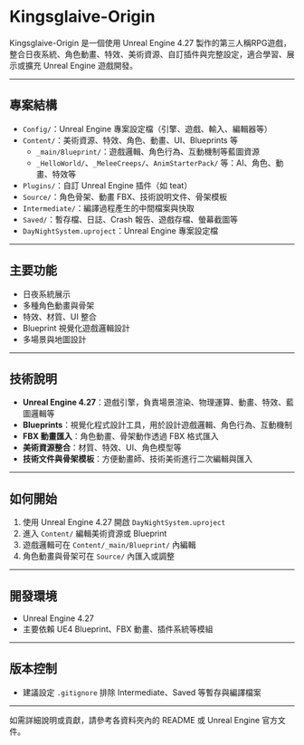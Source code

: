 # Kingsglaive-Origin

Kingsglaive-Origin 是一個使用 Unreal Engine 4.27 製作的第三人稱RPG遊戲，整合日夜系統、角色動畫、特效、美術資源、自訂插件與完整設定，適合學習、展示或擴充 Unreal Engine 遊戲開發。

---

## 專案結構

- `Config/`：Unreal Engine 專案設定檔（引擎、遊戲、輸入、編輯器等）
- `Content/`：美術資源、特效、角色、動畫、UI、Blueprints 等
  - `_main/Blueprint/`：遊戲邏輯、角色行為、互動機制等藍圖資源
  - `_HelloWorld/`、`_MeleeCreeps/`、`AnimStarterPack/` 等：AI、角色、動畫、特效等
- `Plugins/`：自訂 Unreal Engine 插件（如 teat）
- `Source/`：角色骨架、動畫 FBX、技術說明文件、骨架模板
- `Intermediate/`：編譯過程產生的中間檔案與快取
- `Saved/`：暫存檔、日誌、Crash 報告、遊戲存檔、螢幕截圖等
- `DayNightSystem.uproject`：Unreal Engine 專案設定檔

---

## 主要功能

- 日夜系統展示
- 多種角色動畫與骨架
- 特效、材質、UI 整合
- Blueprint 視覺化遊戲邏輯設計
- 多場景與地圖設計

---

## 技術說明

- **Unreal Engine 4.27**：遊戲引擎，負責場景渲染、物理運算、動畫、特效、藍圖邏輯等
- **Blueprints**：視覺化程式設計工具，用於設計遊戲邏輯、角色行為、互動機制
- **FBX 動畫匯入**：角色動畫、骨架動作透過 FBX 格式匯入
- **美術資源整合**：材質、特效、UI、角色模型等
- **技術文件與骨架模板**：方便動畫師、技術美術進行二次編輯與匯入

---

## 如何開始

1. 使用 Unreal Engine 4.27 開啟 `DayNightSystem.uproject`
2. 進入 `Content/` 編輯美術資源或 Blueprint
3. 遊戲邏輯可在 `Content/_main/Blueprint/` 內編輯
4. 角色動畫與骨架可在 `Source/` 內匯入或調整

---

## 開發環境

- Unreal Engine 4.27
- 主要依賴 UE4 Blueprint、FBX 動畫、插件系統等模組

---

## 版本控制

- 建議設定 `.gitignore` 排除 Intermediate、Saved 等暫存與編譯檔案

---

如需詳細說明或貢獻，請參考各資料夾內的 README 或 Unreal Engine 官方文件。
